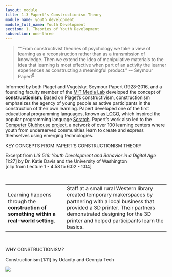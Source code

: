 ```yaml
---
layout: module
title: 1.3 Papert's Constructionism Theory
module_name: youth_development
module_full_name: Youth Development
section: 1. Theories of Youth Development
subsection: one-three
---
```


>"“From constructivist theories of psychology we take a view of learning as a reconstruction rather than as a transmission of knowledge. Then we extend the idea of manipulative materials to the idea that learning is most effective when part of an activity the learner experiences as constructing a meaningful product.” -- Seymour Papert<sup>[5](#fn5)</sup> 

Informed by both Piaget and Vygotsky, Seymour Papert (1928-2016, and a founding faculty member of the [MIT Media Lab](http://el.media.mit.edu/logo-foundation/what_is_logo/logo_programming.html) developed the concept of **constructionism**. Based on Piaget’s constructivism, constructionism emphasizes the agency of young people as active participants in the construction of their own learning. Papert developed one of the first educational programming languages, known as [LOGO](http://el.media.mit.edu/logo-foundation/what_is_logo/logo_programming.html), which inspired the popular programming language [Scratch](https://scratch.mit.edu/). Papert’s work also led to the [Computer Clubhouse project](http://www.computerclubhouse.org/), a network of over 100 learning centers where youth from underserved communities learn to create and express themselves using emerging technologies. 

<div class="explanatory">  
  <p><span class="box-title">KEY CONCEPTS FROM PAPERT’S CONSTRUCTIONISM THEORY</span></p> 
  <p>Excerpt from <i>LIS 516: Youth Development and Behavior in a Digital Age</i> [1:27] by Dr. Katie Davis and the University of Washington 
  <br>
[clip from Lecture 1 - 4:58 to 6:02 - 1:04]
</p> 
</div>
<br>

<table> 
  <tr><td>Learning happens through the <b>construction of something within a real-world setting</b>.</td><td>Staff at a small rural Western library created temporary makerspaces by partnering with a local business that provided a 3D printer. Their partners demonstrated designing for the 3D printer and helped participants learn the basics. </td></tr> 
</table>
<br>

<div class="explanatory">  
  <p><span class="box-title">WHY CONSTRUCTIONISM? </span></p> 
  <p>Constructionism [1:11] by Udacity and Georgia Tech</p>
  <p><span><a href="https://youtu.be/-qsiqetMlCg” target="_blank"><img src="https://img.youtube.com/vi/qsiqetMlCg/0.jpg"/></a></span>
</p> 
</div>
<br>
